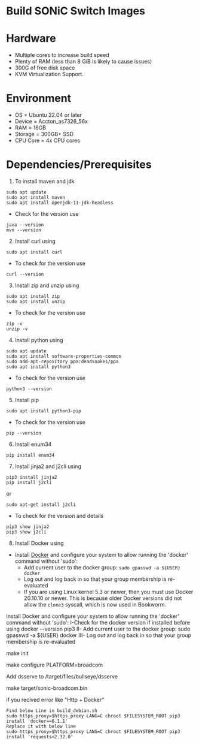 # Build SONiC Switch Images

# Hardware

* Multiple cores to increase build speed
* Plenty of RAM (less than 8 GiB is likely to cause issues)
* 300G of free disk space
* KVM Virtualization Support.

# Environment

* OS = Ubuntu 22.04 or later 
* Device = Accton_as7326_56x
* RAM = 16GB
* Storage = 300GB+ SSD
* CPU Core = 4x CPU cores


# Dependencies/Prerequisites

1. To install maven and jdk
```shell
sudo apt update
sudo apt install maven
sudo apt install openjdk-11-jdk-headless
```
* Check for the version use
```shell
java --version
mvn --version
```

2. Install curl using
```shell
sudo apt install curl
```
* To check for the version use
```shell
curl --version
```

3. Install zip and unzip using
```shell
sudo apt install zip
sudo apt install unzip
```
* To check for the version use
```shell
zip -v
unzip -v
```

4. Install python using
```shell
sudo apt update
sudo apt install software-properties-common
sudo add-apt-repository ppa:deadsnakes/ppa
sudo apt install python3
```
* To check for the version use
```shell
python3 --version
```

5. Install pip
```shell
sudo apt install python3-pip
```
* To check for the version use
```shell
pip --version
```

6. Install enum34
```shell
pip install enum34
```

7. Install jinja2 and j2cli using
```shell
pip3 install jinja2
pip install j2cli
```
or
```shell
sudo apt-get install j2cli
```
* To check for the version and details
```shell
pip3 show jinja2
pip3 show j2cli
```

8. Install Docker using 
* Install [Docker](https://docs.docker.com/engine/install/) and configure your system to allow running the 'docker' command without 'sudo':
  * Add current user to the docker group: `sudo gpasswd -a ${USER} docker`
  * Log out and log back in so that your group membership is re-evaluated
  * If you are using Linux kernel 5.3 or newer, then you must use Docker 20.10.10 or newer. This is because older Docker versions did not allow the `clone3` syscall, which is now used in Bookworm.





Install Docker and configure your system to allow running the 'docker' command
without 'sudo':
I-Check for the docker version if installed before using docker --version
pip3 II- Add current user to the docker group: sudo gpasswd -a ${USER}
docker
III- Log out and log back in so that your group membership is re-evaluated






make init

make configure PLATFORM=broadcom

Add dsserve to /target/files/bullseye/dsserve

make target/sonic-broadcom.bin


if you recived error like "Http + Docker"

    Find below Line in build_debian.sh
    sudo https_proxy=$https_proxy LANG=C chroot $FILESYSTEM_ROOT pip3 install 'docker==6.1.1'
    Replace it with below line 
    sudo https_proxy=$https_proxy LANG=C chroot $FILESYSTEM_ROOT pip3 install 'requests<2.32.0'


